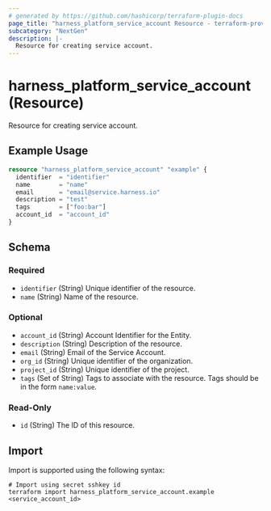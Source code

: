 ```yaml
---
# generated by https://github.com/hashicorp/terraform-plugin-docs
page_title: "harness_platform_service_account Resource - terraform-provider-harness"
subcategory: "NextGen"
description: |-
  Resource for creating service account.
---
```


# harness_platform_service_account (Resource)

Resource for creating service account.

## Example Usage

```terraform
resource "harness_platform_service_account" "example" {
  identifier  = "identifier"
  name        = "name"
  email       = "email@service.harness.io"
  description = "test"
  tags        = ["foo:bar"]
  account_id  = "account_id"
}
```

<!-- schema generated by tfplugindocs -->
## Schema

### Required

- `identifier` (String) Unique identifier of the resource.
- `name` (String) Name of the resource.

### Optional

- `account_id` (String) Account Identifier for the Entity.
- `description` (String) Description of the resource.
- `email` (String) Email of the Service Account.
- `org_id` (String) Unique identifier of the organization.
- `project_id` (String) Unique identifier of the project.
- `tags` (Set of String) Tags to associate with the resource. Tags should be in the form `name:value`.

### Read-Only

- `id` (String) The ID of this resource.

## Import

Import is supported using the following syntax:

```shell
# Import using secret sshkey id
terraform import harness_platform_service_account.example <service_account_id>
```
